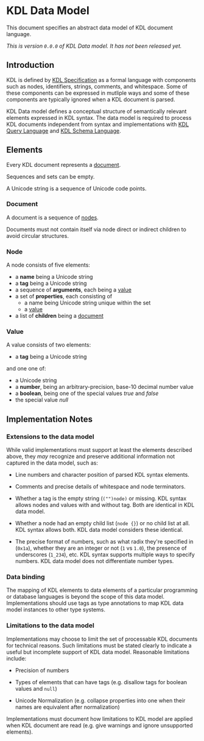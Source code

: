 # KDL Data Model

This document specifies an abstract data model of KDL document language. 

*This is version `0.0.0` of KDL Data model. It has not been released yet.*

## Introduction

KDL is defined by [KDL Specification](SPEC.md) as a formal language with
components such as nodes, identifiers, strings, comments, and whitespace.
Some of these components can be expressed in mutliple ways and some of
these components are typically ignored when a KDL document is parsed.

KDL Data model defines a conceptual structure of semantically relevant elements
expressed in KDL syntax. The data model is required to process KDL documents
independent from syntax and implementations with [KDL Query
Language](QUERY-SPEC.md) and [KDL Schema Language](SCHEMA-SPEC.md).

## Elements

Every KDL document represents a [document](#document).

Sequences and sets can be empty.

A Unicode string is a sequence of Unicode code points.

### Document

A document is a sequence of [nodes](#node).

Documents must not contain itself via node direct or indirect children to avoid
circular structures.

### Node

A node consists of five elements:

* a **name** being a Unicode string
* a **tag** being a Unicode string
* a sequence of **arguments**, each being a [value](#value)
* a set of **properties**, each consisting of
    * a name being Unicode string unique within the set
    * a [value](#value)
* a list of **children** being a [document](#document)

### Value

A value consists of two elements:

* a **tag** being a Unicode string

and one one of:

* a Unicode string
* a **number**, being an arbitrary-precision, base-10 decimal number value
* a **boolean**, being one of the special values *true* and *false*
* the special value *null*

## Implementation Notes

### Extensions to the data model

While valid implementations must support at least the elements described above,
they *may* recognize and preserve additional information not captured in the
data model, such as:

* Line numbers and character position of parsed KDL syntax elements.

* Comments and precise details of whitespace and node terminators.

* Whether a tag is the empty string (`("")node)` or missing. KDL syntax allows
  nodes and values with and without tag. Both are identical in KDL data model.

* Whether a node had an empty child list (`node {}`) or no child list at all.
  KDL syntax allows both. KDL data model considers these identical.
 
* The precise format of numbers, such as what radix they're specified in
  (`0x1a`), whether they are an integer or not (`1` vs `1.0`), the presence of
  underscores (`1_234`), etc. KDL syntax supports multiple ways to specify
  numbers. KDL data model does not differentiate number types.

### Data binding

The mapping of KDL elements to data elements of a particular programming or
database languages is beyond the scope of this data model. Implementations
should use tags as type annotations to map KDL data model instances to other
type systems.

### Limitations to the data model

Implementations may choose to limit the set of processable KDL documents for
technical reasons. Such limitations must be stated clearly to indicate a useful
but incomplete support of KDL data model. Reasonable limitations include:

* Precision of numbers

* Types of elements that can have tags (e.g. disallow tags for boolean values
  and `null`)

* Unicode Normalization (e.g. collapse properties into one when their names are
  equivalent after normalization)

Implementations must document how limitations to KDL model are applied when KDL
document are read (e.g. give warnings and ignore unsupported elements).
